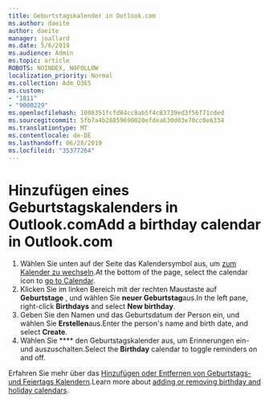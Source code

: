 ```yaml
---
title: Geburtstagskalender in Outlook.com
ms.author: daeite
author: daeite
manager: joallard
ms.date: 5/6/2019
ms.audience: Admin
ms.topic: article
ROBOTS: NOINDEX, NOFOLLOW
localization_priority: Normal
ms.collection: Adm_O365
ms.custom:
- "1811"
- "9000229"
ms.openlocfilehash: 1006351fcfd84cc8ab5f4c83739ed3f56f71cded
ms.sourcegitcommit: 5fb7a4b28859690020efdea630d03e70cc0e6334
ms.translationtype: MT
ms.contentlocale: de-DE
ms.lasthandoff: 06/28/2019
ms.locfileid: "35377264"
---
```

# <a name="add-a-birthday-calendar-in-outlookcom"></a><span data-ttu-id="88e6d-102">Hinzufügen eines Geburtstagskalenders in Outlook.com</span><span class="sxs-lookup"><span data-stu-id="88e6d-102">Add a birthday calendar in Outlook.com</span></span>

1. <span data-ttu-id="88e6d-103">Wählen Sie unten auf der Seite das Kalendersymbol aus, um [zum Kalender zu wechseln](https://outlook.live.com/mail/calendar).</span><span class="sxs-lookup"><span data-stu-id="88e6d-103">At the bottom of the page, select the calendar icon to [go to Calendar](https://outlook.live.com/mail/calendar).</span></span>
1. <span data-ttu-id="88e6d-104">Klicken Sie im linken Bereich mit der rechten Maustaste auf **Geburtstage** , und wählen Sie **neuer Geburtstag**aus.</span><span class="sxs-lookup"><span data-stu-id="88e6d-104">In the left pane, right-click **Birthdays** and select **New birthday**.</span></span>
1. <span data-ttu-id="88e6d-105">Geben Sie den Namen und das Geburtsdatum der Person ein, und wählen Sie **Erstellen**aus.</span><span class="sxs-lookup"><span data-stu-id="88e6d-105">Enter the person's name and birth date, and select **Create**.</span></span>
1. <span data-ttu-id="88e6d-106">Wählen Sie \*\*\*\* den Geburtstagskalender aus, um Erinnerungen ein-und auszuschalten.</span><span class="sxs-lookup"><span data-stu-id="88e6d-106">Select the **Birthday** calendar to toggle reminders on and off.</span></span>

<span data-ttu-id="88e6d-107">Erfahren Sie mehr über das [Hinzufügen oder Entfernen von Geburtstags-und Feiertags Kalendern](https://support.office.com/article/b8e636da-fda8-413f-940e-68396efa49a6).</span><span class="sxs-lookup"><span data-stu-id="88e6d-107">Learn more about [adding or removing birthday and holiday calendars](https://support.office.com/article/b8e636da-fda8-413f-940e-68396efa49a6).</span></span>